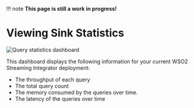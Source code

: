!!! note
    **This page is still a work in progress!**
    
# Viewing Sink Statistics

![Query statistics dashboard](../images/streaming-integrator-grafana-dashboard/query_statistics_dashboard.png)

This dashboard displays the following information for your current WSO2 Streaming Integrator deployment:

- The throughput of each query
- The total query count
- The memory consumed by the queries over time.
- The latency of the queries over time